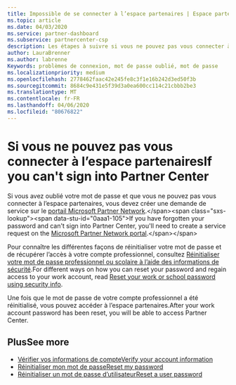 ```yaml
---
title: Impossible de se connecter à l’espace partenaires | Espace partenaires
ms.topic: article
ms.date: 04/03/2020
ms.service: partner-dashboard
ms.subservice: partnercenter-csp
description: Les étapes à suivre si vous ne pouvez pas vous connecter à l’espace partenaires.
author: LauraBrenner
ms.author: labrenne
Keywords: problèmes de connexion, mot de passe oublié, mot de passe
ms.localizationpriority: medium
ms.openlocfilehash: 2778462faac42e245fe8c3f1e16b242d3ed50f3b
ms.sourcegitcommit: 8684c9e431e5f39d3a0ea600cc114c21cbbb2be3
ms.translationtype: MT
ms.contentlocale: fr-FR
ms.lasthandoff: 04/06/2020
ms.locfileid: "80676822"
---
```

# <a name="if-you-cant-sign-into-partner-center"></a><span data-ttu-id="0aaa1-104">Si vous ne pouvez pas vous connecter à l’espace partenaires</span><span class="sxs-lookup"><span data-stu-id="0aaa1-104">If you can't sign into Partner Center</span></span>

<span data-ttu-id="0aaa1-105">Si vous avez oublié votre mot de passe et que vous ne pouvez pas vous connecter à l’espace partenaires, vous devez créer une demande de service sur le [portail Microsoft Partner Network](https://docs.microsoft.com/microsoft-365/admin/contact-support-for-business-products?view=o365-worldwide&tabs=phone#ID0EAADAAA=Phone_support_).</span><span class="sxs-lookup"><span data-stu-id="0aaa1-105">If you have forgotten your password and can't sign into Partner Center, you'll need to create a service request on the [Microsoft Partner Network portal](https://docs.microsoft.com/microsoft-365/admin/contact-support-for-business-products?view=o365-worldwide&tabs=phone#ID0EAADAAA=Phone_support_).</span></span> 

<span data-ttu-id="0aaa1-106">Pour connaître les différentes façons de réinitialiser votre mot de passe et de récupérer l’accès à votre compte professionnel, consultez [Réinitialiser votre mot de passe professionnel ou scolaire à l’aide des informations de sécurité](https://docs.microsoft.com/azure/active-directory/user-help/active-directory-passwords-update-your-own-password#how-to-change-your-password).</span><span class="sxs-lookup"><span data-stu-id="0aaa1-106">For different ways on how you can reset your password and regain access to your work account, read [Reset your work or school password using security info](https://docs.microsoft.com/azure/active-directory/user-help/active-directory-passwords-update-your-own-password#how-to-change-your-password).</span></span>

<span data-ttu-id="0aaa1-107">Une fois que le mot de passe de votre compte professionnel a été réinitialisé, vous pouvez accéder à l’espace partenaires.</span><span class="sxs-lookup"><span data-stu-id="0aaa1-107">After your work account password has been reset, you will be able to access Partner Center.</span></span> 

## <a name="see-more"></a><span data-ttu-id="0aaa1-108">Plus</span><span class="sxs-lookup"><span data-stu-id="0aaa1-108">See more</span></span>

- [<span data-ttu-id="0aaa1-109">Vérifier vos informations de compte</span><span class="sxs-lookup"><span data-stu-id="0aaa1-109">Verify your account information</span></span>](verification-responses.md)
- [<span data-ttu-id="0aaa1-110">Réinitialiser mon mot de passe</span><span class="sxs-lookup"><span data-stu-id="0aaa1-110">Reset my password</span></span>](reset-my-pasword.md)
- [<span data-ttu-id="0aaa1-111">Réinitialiser un mot de passe d’utilisateur</span><span class="sxs-lookup"><span data-stu-id="0aaa1-111">Reset a user password</span></span>](reset-a-user-password.md)

